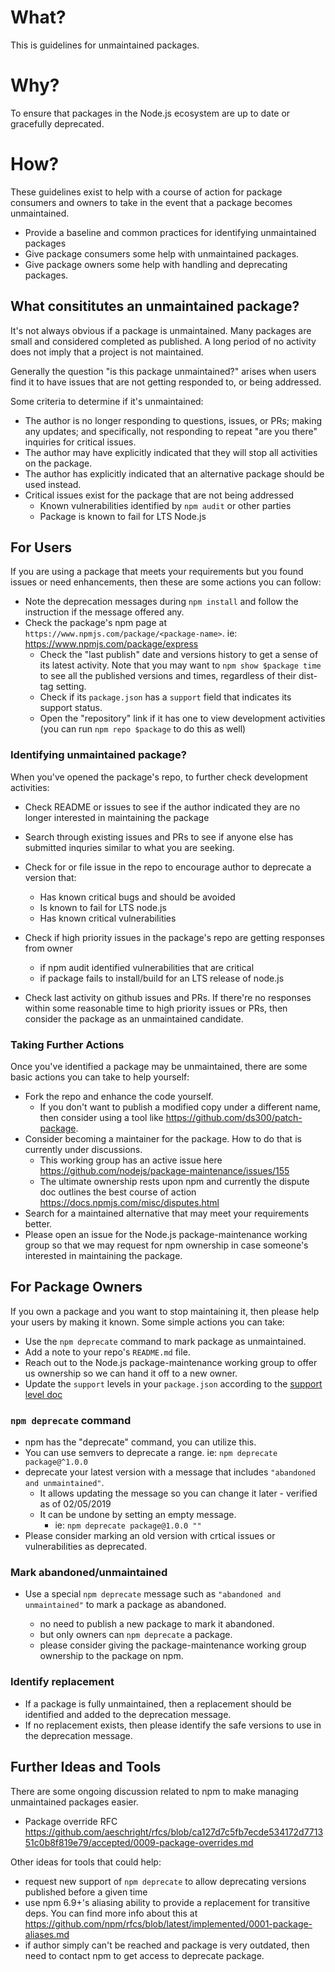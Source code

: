 # What?

This is guidelines for unmaintained packages.

# Why?

To ensure that packages in the Node.js ecosystem are up to date or gracefully deprecated.

# How?

These guidelines exist to help with a course of action for package consumers and owners to take in the event that a package becomes unmaintained.

- Provide a baseline and common practices for identifying unmaintained packages
- Give package consumers some help with unmaintained packages.
- Give package owners some help with handling and deprecating packages.

## What consititutes an unmaintained package?

It's not always obvious if a package is unmaintained. Many packages are small and considered completed as published. A long period of no activity does not imply that a project is not maintained.

Generally the question "is this package unmaintained?" arises when users find it to have issues that are not getting responded to, or being addressed.

Some criteria to determine if it's unmaintained:

- The author is no longer responding to questions, issues, or PRs; making any updates; and specifically, not responding to repeat "are you there" inquiries for critical issues.
- The author may have explicitly indicated that they will stop all activities on the package.
- The author has explicitly indicated that an alternative package should be used instead.
- Critical issues exist for the package that are not being addressed
  - Known vulnerabilities identified by `npm audit` or other parties
  - Package is known to fail for LTS Node.js

## For Users

If you are using a package that meets your requirements but you found issues or need enhancements, then these are some actions you can follow:

- Note the deprecation messages during `npm install` and follow the instruction if the message offered any.
- Check the package's npm page at `https://www.npmjs.com/package/<package-name>`. ie: <https://www.npmjs.com/package/express>
  - Check the "last publish" date and versions history to get a sense of its latest activity. Note that you may want to `npm show $package time` to see all the published versions and times, regardless of their dist-tag setting.
  - Check if its `package.json` has a `support` field that indicates its support status.
  - Open the "repository" link if it has one to view development activities (you can run `npm repo $package` to do this as well)

### Identifying unmaintained package?

When you've opened the package's repo, to further check development activities:

- Check README or issues to see if the author indicated they are no longer interested in maintaining the package

- Search through existing issues and PRs to see if anyone else has submitted inquries similar to what you are seeking.

- Check for or file issue in the repo to encourage author to deprecate a version that:

  - Has known critical bugs and should be avoided
  - Is known to fail for LTS node.js
  - Has known critical vulnerabilities

- Check if high priority issues in the package's repo are getting responses from owner

  - if npm audit identified vulnerabilities that are critical
  - if package fails to install/build for an LTS release of node.js

- Check last activity on github issues and PRs. If there're no responses within some reasonable time to high priority issues or PRs, then consider the package as an unmaintained candidate.

### Taking Further Actions

Once you've identified a package may be unmaintained, there are some basic actions you can take to help yourself:

- Fork the repo and enhance the code yourself.
  - If you don't want to publish a modified copy under a different name, then consider using a tool like <https://github.com/ds300/patch-package>.
- Consider becoming a maintainer for the package. How to do that is currently under discussions.
  - This working group has an active issue here https://github.com/nodejs/package-maintenance/issues/155
  - The ultimate ownership rests upon npm and currently the dispute doc outlines the best course of action https://docs.npmjs.com/misc/disputes.html
- Search for a maintained alternative that may meet your requirements better.
- Please open an issue for the Node.js package-maintenance working group so that we may request for npm ownership in case someone's interested in maintaining the package.

## For Package Owners

If you own a package and you want to stop maintaining it, then please help your users by making it known. Some simple actions you can take:

- Use the `npm deprecate` command to mark package as unmaintained.
- Add a note to your repo's `README.md` file.
- Reach out to the Node.js package-maintenance working group to offer us ownership so we can hand it off to a new owner.
- Update the `support` levels in your `package.json` according to the [support level doc]

### `npm deprecate` command

- npm has the "deprecate" command, you can utilize this.
- You can use semvers to deprecate a range. ie: `npm deprecate package@^1.0.0`
- deprecate your latest version with a message that includes `"abandoned and unmaintained"`.
  - It allows updating the message so you can change it later - verified as of 02/05/2019
  - It can be undone by setting an empty message.
    - ie: `npm deprecate package@1.0.0 ""`
- Please consider marking an old version with crtical issues or vulnerabilities as deprecated.

### Mark abandoned/unmaintained

- Use a special `npm deprecate` message such as `"abandoned and unmaintained"` to mark a package as abandoned.

  - no need to publish a new package to mark it abandoned.
  - but only owners can `npm deprecate` a package.
  - please consider giving the package-maintenance working group ownership to the package on npm.

### Identify replacement

- If a package is fully unmaintained, then a replacement should be identified and added to the deprecation message.
- If no replacement exists, then please identify the safe versions to use in the deprecation message.

## Further Ideas and Tools

There are some ongoing discussion related to npm to make managing unmaintained packages easier.

- Package override RFC https://github.com/aeschright/rfcs/blob/ca127d7c5fb7ecde534172d771351c0b8f819e79/accepted/0009-package-overrides.md

Other ideas for tools that could help:

- request new support of `npm deprecate` to allow deprecating versions published before a given time
- use npm 6.9+'s aliasing ability to provide a replacement for transitive deps. You can find more info about this at https://github.com/npm/rfcs/blob/latest/implemented/0001-package-aliases.md
- if author simply can't be reached and package is very outdated, then need to contact npm to get access to deprecate package.

[support level doc]: https://github.com/nodejs/package-maintenance/blob/master/docs/drafts/Baseline%20practice%20-%20Document%20support%20levels.md
